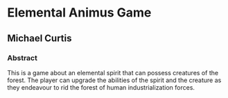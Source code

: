 # Elemental Animus Game
## Michael Curtis
### Abstract
This is a game about an elemental spirit that can possess creatures of the forest. The player can upgrade the abilities of the spirit and the creature as they endeavour to rid the forest of human industrialization forces.
